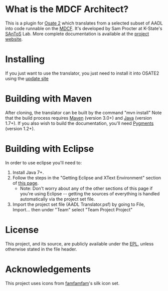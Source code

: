 # What is the MDCF Architect?
This is a plugin for [Osate 2](https://wiki.sei.cmu.edu/aadl/index.php/Osate_2) which translates from a selected subset of AADL into code runnable on the [MDCF](http://mdcf.santos.cis.ksu.edu/).  It's developed by Sam Procter at K-State's [SAnToS](http://santoslab.org/) Lab. More complete documentation is available at the [project website](http://santoslab.org/pub/mdcf-architect/).

# Installing
If you just want to use the translator, you just need to install it into OSATE2 using the [update site](http://santoslab.org/pub/mdcf-architect/updatesite/)

# Building with Maven
After cloning, the translator can be built by the command "mvn install"  Note that the build process requires [Maven](http://maven.apache.org/) (version 3.0+) and [Java](http://www.java.com/en/) (version 1.7+). If you also wish to build the documentation, you'll need [Pygments](http://pygments.org/) (version 1.2+).

# Building with Eclipse
In order to use eclipse you'll need to:

1. Install Java 7+.
2. Follow the steps in the "Getting Eclipse and XText Environment" section of [this page](https://wiki.sei.cmu.edu/aadl/index.php/Getting_Osate_2_sources#Getting_the_Eclipse_and_XText_environment).
	* Note: Don't worry about any of the other sections of this page if you're using Eclipse -- getting the sources of everything is handled automatically via the project set file. 
3. Import the project set file (AADL Translator.psf) by going to File, Import... then under "Team" select "Team Project Project"

# License
This project, and its source, are publicly available under the [EPL](http://www.eclipse.org/legal/epl-v10.html), unless otherwise stated in the file header.

# Acknowledgements
This project uses icons from [famfamfam](http://famfamfam.com/lab/icons/silk/)'s silk icon set.
